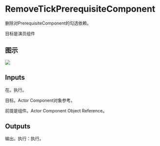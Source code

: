 # RemoveTickPrerequisiteComponent

删除对PrerequisiteComponent的勾选依赖。

目标是演员组件

## 图示

![]($-20221218-18281035.png)

## Inputs

在。执行。

目标。Actor Component对象参考。

前提是组件。Actor Component Object Reference。 

## Outputs

输出。执行：执行。
